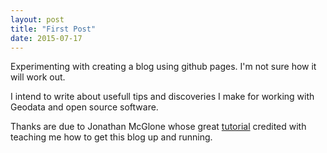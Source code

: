 ```yaml
---
layout: post
title: "First Post"
date: 2015-07-17
---
```


Experimenting with creating a blog using github pages. I'm not sure how it will work out.

I intend to write about usefull tips and discoveries I make for working with Geodata and open source software.

Thanks are due to Jonathan McGlone whose great [tutorial](http://jmcglone.com/guides/github-pages/) credited with teaching me how to get this blog up and running.
